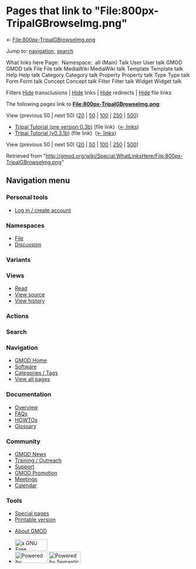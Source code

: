 <div id="mw-page-base" class="noprint">

</div>

<div id="mw-head-base" class="noprint">

</div>

<div id="content" class="mw-body" role="main">

<span id="top"></span>

<div id="mw-js-message" style="display:none;">

</div>



# <span dir="auto">Pages that link to "File:800px-TripalGBrowseImg.png"</span>

<div id="bodyContent">

<div id="contentSub">

←
[File:800px-TripalGBrowseImg.png](/wiki/File:800px-TripalGBrowseImg.png "File:800px-TripalGBrowseImg.png")

</div>

<div id="jump-to-nav" class="mw-jump">

Jump to: [navigation](#mw-navigation), [search](#p-search)

</div>

<div id="mw-content-text">

What links here Page:  Namespace:  all (Main) Talk User User talk GMOD
GMOD talk File File talk MediaWiki MediaWiki talk Template Template talk
Help Help talk Category Category talk Property Property talk Type Type
talk Form Form talk Concept Concept talk Filter Filter talk Widget
Widget talk

Filters
[Hide](/mediawiki/index.php?title=Special:WhatLinksHere/File:800px-TripalGBrowseImg.png&hidetrans=1 "Special:WhatLinksHere/File:800px-TripalGBrowseImg.png")
transclusions \|
[Hide](/mediawiki/index.php?title=Special:WhatLinksHere/File:800px-TripalGBrowseImg.png&hidelinks=1 "Special:WhatLinksHere/File:800px-TripalGBrowseImg.png")
links \|
[Hide](/mediawiki/index.php?title=Special:WhatLinksHere/File:800px-TripalGBrowseImg.png&hideredirs=1 "Special:WhatLinksHere/File:800px-TripalGBrowseImg.png")
redirects \|
[Hide](/mediawiki/index.php?title=Special:WhatLinksHere/File:800px-TripalGBrowseImg.png&hideimages=1 "Special:WhatLinksHere/File:800px-TripalGBrowseImg.png")
file links

The following pages link to
**[File:800px-TripalGBrowseImg.png](/wiki/File:800px-TripalGBrowseImg.png "File:800px-TripalGBrowseImg.png")**:

View (previous 50 \| next 50)
([20](/mediawiki/index.php?title=Special:WhatLinksHere/File:800px-TripalGBrowseImg.png&limit=20 "Special:WhatLinksHere/File:800px-TripalGBrowseImg.png")
\|
[50](/mediawiki/index.php?title=Special:WhatLinksHere/File:800px-TripalGBrowseImg.png&limit=50 "Special:WhatLinksHere/File:800px-TripalGBrowseImg.png")
\|
[100](/mediawiki/index.php?title=Special:WhatLinksHere/File:800px-TripalGBrowseImg.png&limit=100 "Special:WhatLinksHere/File:800px-TripalGBrowseImg.png")
\|
[250](/mediawiki/index.php?title=Special:WhatLinksHere/File:800px-TripalGBrowseImg.png&limit=250 "Special:WhatLinksHere/File:800px-TripalGBrowseImg.png")
\|
[500](/mediawiki/index.php?title=Special:WhatLinksHere/File:800px-TripalGBrowseImg.png&limit=500 "Special:WhatLinksHere/File:800px-TripalGBrowseImg.png"))

- [Tripal Tutorial (pre version
  0.3b)](/wiki/Tripal_Tutorial_(pre_version_0.3b) "Tripal Tutorial (pre version 0.3b)")
  (file link) ‎ <span class="mw-whatlinkshere-tools">([←
  links](/mediawiki/index.php?title=Special:WhatLinksHere&target=Tripal+Tutorial+%28pre+version+0.3b%29 "Special:WhatLinksHere"))</span>
- [Tripal Tutorial
  (v0.3.1b)](/wiki/Tripal_Tutorial_(v0.3.1b) "Tripal Tutorial (v0.3.1b)")
  (file link) ‎ <span class="mw-whatlinkshere-tools">([←
  links](/mediawiki/index.php?title=Special:WhatLinksHere&target=Tripal+Tutorial+%28v0.3.1b%29 "Special:WhatLinksHere"))</span>

View (previous 50 \| next 50)
([20](/mediawiki/index.php?title=Special:WhatLinksHere/File:800px-TripalGBrowseImg.png&limit=20 "Special:WhatLinksHere/File:800px-TripalGBrowseImg.png")
\|
[50](/mediawiki/index.php?title=Special:WhatLinksHere/File:800px-TripalGBrowseImg.png&limit=50 "Special:WhatLinksHere/File:800px-TripalGBrowseImg.png")
\|
[100](/mediawiki/index.php?title=Special:WhatLinksHere/File:800px-TripalGBrowseImg.png&limit=100 "Special:WhatLinksHere/File:800px-TripalGBrowseImg.png")
\|
[250](/mediawiki/index.php?title=Special:WhatLinksHere/File:800px-TripalGBrowseImg.png&limit=250 "Special:WhatLinksHere/File:800px-TripalGBrowseImg.png")
\|
[500](/mediawiki/index.php?title=Special:WhatLinksHere/File:800px-TripalGBrowseImg.png&limit=500 "Special:WhatLinksHere/File:800px-TripalGBrowseImg.png"))

</div>

<div class="printfooter">

Retrieved from
"<http://gmod.org/wiki/Special:WhatLinksHere/File:800px-TripalGBrowseImg.png>"

</div>

<div id="catlinks" class="catlinks catlinks-allhidden">

</div>

<div class="visualClear">

</div>

</div>

</div>

<div id="mw-navigation">

## Navigation menu

<div id="mw-head">

<div id="p-personal" role="navigation"
aria-labelledby="p-personal-label">

### Personal tools

- <span id="pt-login"><a
  href="/mediawiki/index.php?title=Special:UserLogin&amp;returnto=Special%3AWhatLinksHere%2FFile%3A800px-TripalGBrowseImg.png"
  accesskey="o"
  title="You are encouraged to log in; however, it is not mandatory [o]">Log
  in / create account</a></span>

</div>

<div id="left-navigation">

<div id="p-namespaces" class="vectorTabs" role="navigation"
aria-labelledby="p-namespaces-label">

### Namespaces

- <span id="ca-nstab-image"><a href="/wiki/File:800px-TripalGBrowseImg.png" accesskey="c"
  title="View the file page [c]">File</a></span>
- <span id="ca-talk"><a
  href="/mediawiki/index.php?title=File_talk:800px-TripalGBrowseImg.png&amp;action=edit&amp;redlink=1"
  accesskey="t"
  title="Discussion about the content page [t]">Discussion</a></span>

</div>

<div id="p-variants" class="vectorMenu emptyPortlet" role="navigation"
aria-labelledby="p-variants-label">

### 

### Variants[](#)

<div class="menu">

</div>

</div>

</div>

<div id="right-navigation">

<div id="p-views" class="vectorTabs" role="navigation"
aria-labelledby="p-views-label">

### Views

- <span id="ca-view">[Read](/wiki/File:800px-TripalGBrowseImg.png)</span>
- <span id="ca-viewsource"><a
  href="/mediawiki/index.php?title=File:800px-TripalGBrowseImg.png&amp;action=edit"
  accesskey="e" title="This page is protected.
  You can view its source [e]">View source</a></span>
- <span id="ca-history"><a
  href="/mediawiki/index.php?title=File:800px-TripalGBrowseImg.png&amp;action=history"
  accesskey="h" title="Past revisions of this page [h]">View history</a></span>

</div>

<div id="p-cactions" class="vectorMenu emptyPortlet" role="navigation"
aria-labelledby="p-cactions-label">

### Actions[](#)

<div class="menu">

</div>

</div>

<div id="p-search" role="search">

### Search

<div id="simpleSearch">

</div>

</div>

</div>

</div>

<div id="mw-panel">

<div id="p-logo" role="banner">

<a href="/wiki/Main_Page"
style="background-image: url(http://gmod.org/images/GMOD-cogs.png);"
title="Visit the main page"></a>

</div>

<div id="p-Navigation" class="portal" role="navigation"
aria-labelledby="p-Navigation-label">

### Navigation

<div class="body">

- <span id="n-GMOD-Home">[GMOD Home](/wiki/Main_Page)</span>
- <span id="n-Software">[Software](/wiki/GMOD_Components)</span>
- <span id="n-Categories-.2F-Tags">[Categories /
  Tags](/wiki/Categories)</span>
- <span id="n-View-all-pages">[View all
  pages](/wiki/Special:AllPages)</span>

</div>

</div>

<div id="p-Documentation" class="portal" role="navigation"
aria-labelledby="p-Documentation-label">

### Documentation

<div class="body">

- <span id="n-Overview">[Overview](/wiki/Overview)</span>
- <span id="n-FAQs">[FAQs](/wiki/Category:FAQ)</span>
- <span id="n-HOWTOs">[HOWTOs](/wiki/Category:HOWTO)</span>
- <span id="n-Glossary">[Glossary](/wiki/Glossary)</span>

</div>

</div>

<div id="p-Community" class="portal" role="navigation"
aria-labelledby="p-Community-label">

### Community

<div class="body">

- <span id="n-GMOD-News">[GMOD News](/wiki/GMOD_News)</span>
- <span id="n-Training-.2F-Outreach">[Training /
  Outreach](/wiki/Training_and_Outreach)</span>
- <span id="n-Support">[Support](/wiki/Support)</span>
- <span id="n-GMOD-Promotion">[GMOD
  Promotion](/wiki/GMOD_Promotion)</span>
- <span id="n-Meetings">[Meetings](/wiki/Meetings)</span>
- <span id="n-Calendar">[Calendar](/wiki/Calendar)</span>

</div>

</div>

<div id="p-tb" class="portal" role="navigation"
aria-labelledby="p-tb-label">

### Tools

<div class="body">

- <span id="t-specialpages"><a href="/wiki/Special:SpecialPages" accesskey="q"
  title="A list of all special pages [q]">Special pages</a></span>
- <span id="t-print"><a
  href="/mediawiki/index.php?title=Special:WhatLinksHere/File:800px-TripalGBrowseImg.png&amp;printable=yes"
  rel="alternate" accesskey="p"
  title="Printable version of this page [p]">Printable version</a></span>

</div>

</div>

</div>

</div>

<div id="footer" role="contentinfo">

- <span id="footer-places-about">[About
  GMOD](/wiki/GMOD:About "GMOD:About")</span>

<!-- -->

- <span id="footer-copyrightico">[<img src="http://www.gnu.org/graphics/gfdl-logo-small.png" width="88"
  height="31" alt="a GNU Free Documentation License" />](http://www.gnu.org/licenses/fdl-1.3.html)</span>
- <span id="footer-poweredbyico">[<img src="/mediawiki/skins/common/images/poweredby_mediawiki_88x31.png"
  width="88" height="31" alt="Powered by MediaWiki" />](//www.mediawiki.org/)
  [<img
  src="/mediawiki/extensions/SemanticMediaWiki/includes/../resources/images/smw_button.png"
  width="88" height="31" alt="Powered by Semantic MediaWiki" />](https://www.semantic-mediawiki.org/wiki/Semantic_MediaWiki)</span>

<div style="clear:both">

</div>

</div>
